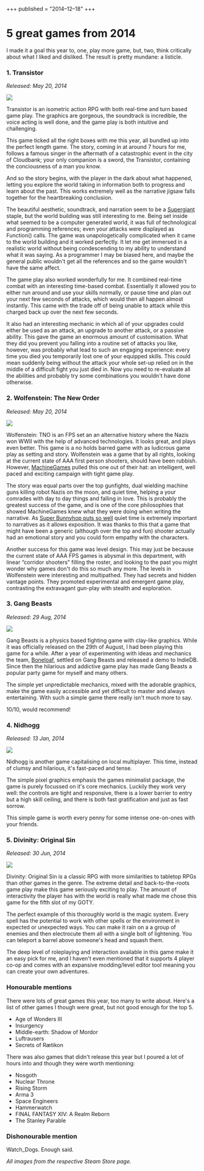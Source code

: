 +++
published = "2014–12–18"
+++

# 5 great games from 2014

I made it a goal this year to, one, play more game, but, two, think critically
about what I liked and disliked. The result is pretty mundane: a listicle.

### 1. Transistor

*Released: May 20, 2014*

![](https://cdn-images-1.medium.com/max/1600/0*HIjK85gqbsyoYs0o.)

Transistor is an isometric action RPG with both real-time and turn based game
play. The graphics are gorgeous, the soundtrack is incredible, the voice acting
is well done, and the game play is both intuitive and challenging.

This game ticked all the right boxes with me this year, all bundled up into the
perfect length game. The story, coming in at around 7 hours for me, follows a
famous singer in the aftermath of a catastrophic event in the city of Cloudbank;
your only companion is a sword, the Transistor, containing the conciousness of a
man you know.

And so the story begins, with the player in the dark about what happened,
letting you explore the world taking in information both to progress and learn
about the past. This works extremely well as the narrative jigsaw falls together
for the heartbreaking conclusion.

The beautiful aesthetic, soundtrack, and narration seem to be a
[Supergiant](http://www.supergiantgames.com/) staple, but the world building was
still interesting to me. Being set inside what seemed to be a computer generated
world, it was full of technological and programming references; even your
attacks were displayed as Function() calls. The game was unapologetically
complicated when it came to the world building and it worked perfectly. It let
me get immersed in a realistic world without being condescending to my ability
to understand what it was saying. As a programmer I may be biased here, and
maybe the general public wouldn't get all the references and so the game
wouldn't have the same affect.

The game play also worked wonderfully for me. It combined real-time combat with
an interesting time-based combat. Essentially it allowed you to either run
around and use your skills normally, or pause time and plan out your next few
seconds of attacks, which would then all happen almost instantly. This came with
the trade off of being unable to attack while this charged back up over the next
few seconds.

It also had an interesting mechanic in which all of your upgrades could either
be used as an attack, an upgrade to another attack, or a passive ability. This
gave the game an enormous amount of customisation. What they did you prevent you
falling into a routine set of attacks you like, however, was probably what lead
to such an engaging experience: every time you died you temporarily lost one of
your equipped skills. This could mean suddenly being without the attack your
whole set-up relied on in the middle of a difficult fight you just died in. Now
you need to re-evaluate all the abilities and probably try some combinations you
wouldn't have done otherwise.

### 2. Wolfenstein: The New Order

*Released: May 20, 2014*

![](https://cdn-images-1.medium.com/max/1600/0*O2ikzXQ8oe23YkKl.)

Wolfenstein: TNO is an FPS set an an alternative history where the Nazis won
WWII with the help of advanced technologies. It looks great, and plays even
better. This game is a no holds barred game with as ludicrous game play as
setting and story. Wolfenstein was a game that by all rights, looking at the
current state of AAA first person shooters, should have been rubbish. However,
[MachineGames](http://www.machinegames.com/) pulled this one out of their hat:
an intelligent, well paced and exciting campaign with tight game play.

The story was equal parts over the top gunfights, dual wielding machine guns
killing robot Nazis on the moon, and quiet time, helping a your comrades with
day to day things and falling in love. This is probably the greatest success of
the game, and is one of the core philosophies that showed MachineGames knew what
they were doing when writing the narrative. As [Super Bunnyhop puts so
well](https://www.youtube.com/watch?v=rCxR__N0_is) quiet time is extremely
important to narratives as it allows exposition. It was thanks to this that a
game that might have been a generic (although over the top and fun) shooter
actually had an emotional story and you could form empathy with the characters.

Another success for this game was level design. This may just be because the
current state of AAA FPS games is abysmal in this department, with linear
“corridor shooters” filling the roster, and looking to the past you might wonder
why games don't do this so much any more. The levels in Wolfenstein were
interesting and multipathed. They had secrets and hidden vantage points. They
promoted experimental and emergent game play, contrasting the extravagant
gun-play with stealth and exploration.

### 3. Gang Beasts

*Released: 29 Aug, 2014*

![](https://cdn-images-1.medium.com/max/1600/0*Na7H8B-lBRSK36EB.)

Gang Beasts is a physics based fighting game with clay-like graphics. While it
was officially released on the 29th of August, I had been playing this game for
a while. After a year of experimenting with ideas and mechanics the team,
[Boneloaf](http://boneloafery.com/), settled on Gang Beasts and released a demo
to IndieDB. Since then the hilarious and addictive game play has made Gang
Beasts a popular party game for myself and many others.

The simple yet unpredictable mechanics, mixed with the adorable graphics, make
the game easily accessible and yet difficult to master and always entertaining.
With such a simple game there really isn't much more to say.

10/10, would recommend!

### 4. Nidhogg

*Released: 13 Jan, 2014*

![](https://cdn-images-1.medium.com/max/1600/0*OTnSkJAhwbly7V54.)

Nidhogg is another game capitalising on local multiplayer. This time, instead of
clumsy and hilarious, it's fast-paced and tense.

The simple pixel graphics emphasis the games minimalist package, the game is
purely focussed on it's core mechanics. Luckily they work very well: the
controls are tight and responsive, there is a lower barrier to entry but a high
skill ceiling, and there is both fast gratification and just as fast sorrow.

This simple game is worth every penny for some intense one-on-ones with your
friends.

### 5. Divinity: Original Sin

*Released: 30 Jun, 2014*

![](https://cdn-images-1.medium.com/max/1600/0*BYnH2rj1EnspoxGa.)

Divinity: Original Sin is a classic RPG with more similarities to tabletop RPGs
than other games in the genre. The extreme detail and back-to-the-roots game
play make this game seriously exciting to play. The amount of interactivity the
player has with the world is really what made me chose this game for the fifth
slot of my GOTY.

The perfect example of this thoroughly world is the magic system. Every spell
has the potential to work with other spells or the environment in expected or
unexpected ways. You can make it rain on a a group of enemies and then
electrocute them all with a single bolt of lightening. You can teleport a barrel
above someone's head and squash them.

The deep level of roleplaying and interaction available in this game make it an
easy pick for me, and I haven't even mentioned that it supports 4 player co-op
and comes with an expansive modding/level editor tool meaning you can create
your own adventures.

### Honourable mentions

There were lots of great games this year, too many to write about. Here's a list
of other games I though were great, but not good enough for the top 5.

* Age of Wonders III
* Insurgency
* Middle-earth: Shadow of Mordor
* Luftrausers
* Secrets of Rætikon

There was also games that didn't release this year but I poured a lot of hours
into and though they were worth mentioning:

* Nosgoth
* Nuclear Throne
* Rising Storm
* Arma 3
* Space Engineers
* Hammerwatch
* FINAL FANTASY XIV: A Realm Reborn
* The Stanley Parable

### Dishonourable mention

Watch_Dogs. Enough said.

*All images from the respective Steam Store page.*

